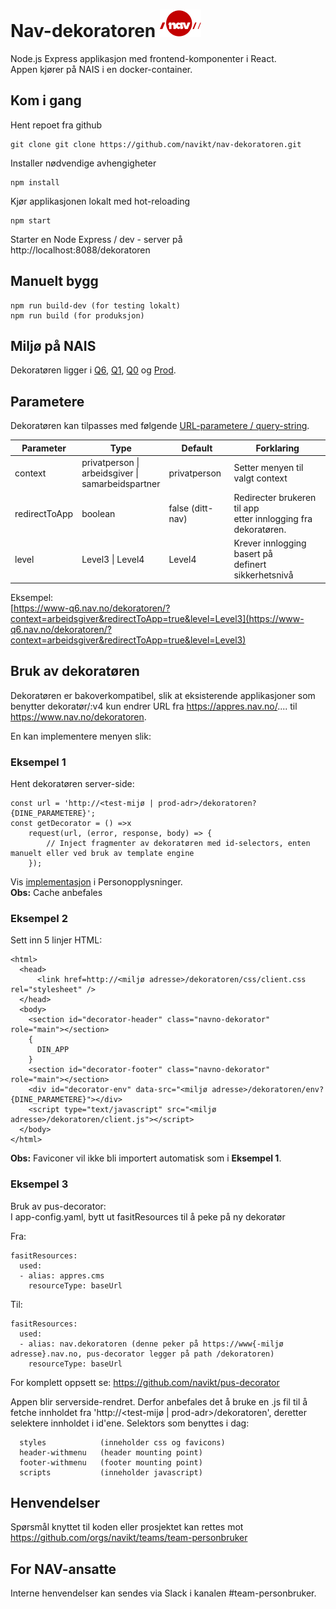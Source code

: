 
# Nav-dekoratoren ![nav.no logo](./src/ikoner/meny/navlogo.svg) 
                     

Node.js Express applikasjon med frontend-komponenter i React.<br>
Appen kjører på NAIS i en docker-container.


## Kom i gang
Hent repoet fra github
```
git clone git clone https://github.com/navikt/nav-dekoratoren.git
```
Installer nødvendige avhengigheter
```
npm install
```
Kjør applikasjonen lokalt med hot-reloading

```
npm start
```
Starter en Node Express / dev - server på <br> http://localhost:8088/dekoratoren

## Manuelt bygg

```
npm run build-dev (for testing lokalt)
npm run build (for produksjon)
```

## Miljø på NAIS

Dekoratøren ligger i  [Q6](https://www-q6.nav.no/dekoratoren/), [Q1](https://www-q1.nav.no/dekoratoren/), [Q0](https://www-q0.nav.no/dekoratoren/) og [Prod](https://www.nav.no/dekoratoren/).<br>

## Parametere
Dekoratøren kan tilpasses med følgende [URL-parametere / query-string](https://en.wikipedia.org/wiki/Query_string). <br>

| Parameter         | Type                                                    | Default            | Forklaring                                                          |
| ----------------- |---------------------------------------------------------|--------------------| --------------------------------------------------------------------|
| context           | privatperson \|<br>arbeidsgiver \|<br>samarbeidspartner | privatperson       | Setter menyen til valgt context                                     |
| redirectToApp     | boolean                                                 | false (ditt-nav)   | Redirecter brukeren til app <br>etter innlogging fra dekoratøren.   |
| level             | Level3 \| Level4                                        | Level4             | Krever innlogging basert på <br>definert sikkerhetsnivå             |

Eksempel:<br>
[https://www-q6.nav.no/dekoratoren/?context=arbeidsgiver&redirectToApp=true&level=Level3](https://www-q6.nav.no/dekoratoren/?context=arbeidsgiver&redirectToApp=true&level=Level3)

## Bruk av dekoratøren

Dekoratøren er bakoverkompatibel, slik at eksisterende applikasjoner som benytter dekoratør/:v4 kun endrer URL fra https://appres.nav.no/.... til https://www.nav.no/dekoratoren.

En kan implementere menyen slik: 

### Eksempel 1
Hent dekoratøren server-side:
```
const url = 'http://<test-mijø | prod-adr>/dekoratoren?{DINE_PARAMETERE}';
const getDecorator = () =>x
    request(url, (error, response, body) => {
        // Inject fragmenter av dekoratøren med id-selectors, enten manuelt eller ved bruk av template engine
    });
```
Vis [implementasjon](https://github.com/navikt/personopplysninger/blob/master/server/dekorator.js) i Personopplysninger.<br>
**Obs:** Cache anbefales

### Eksempel 2
Sett inn 5 linjer HTML:
```
<html>
  <head>
      <link href=http://<miljø adresse>/dekoratoren/css/client.css rel="stylesheet" /> 
  </head>
  <body>
    <section id="decorator-header" class="navno-dekorator" role="main"></section>
    {
      DIN_APP
    }
    <section id="decorator-footer" class="navno-dekorator" role="main"></section>
    <div id="decorator-env" data-src="<miljø adresse>/dekoratoren/env?{DINE_PARAMETERE}"></div>
    <script type="text/javascript" src="<miljø adresse>/dekoratoren/client.js"></script>
  </body>
</html>
```
**Obs:** Faviconer vil ikke bli importert automatisk som i **Eksempel 1**.

### Eksempel 3
Bruk av pus-decorator:<br>
I app-config.yaml, bytt ut fasitResources til å peke på ny dekoratør

Fra:
```
fasitResources:
  used:
  - alias: appres.cms
    resourceType: baseUrl
```

Til:
```
fasitResources:
  used:
  - alias: nav.dekoratoren (denne peker på https://www{-miljø adresse}.nav.no, pus-decorator legger på path /dekoratoren)
    resourceType: baseUrl
```
For komplett oppsett se: https://github.com/navikt/pus-decorator

Appen blir serverside-rendret. Derfor anbefales det å bruke en .js fil til å fetche innholdet fra 'http://<test-mijø | prod-adr>/dekoratoren', deretter selektere innholdet i id'ene. Selektors som benyttes i dag:
   
      styles            (inneholder css og favicons)
      header-withmenu   (header mounting point)
      footer-withmenu   (footer mounting point)
      scripts           (inneholder javascript)

## Henvendelser

Spørsmål knyttet til koden eller prosjektet kan rettes mot https://github.com/orgs/navikt/teams/team-personbruker

## For NAV-ansatte

Interne henvendelser kan sendes via Slack i kanalen #team-personbruker.
